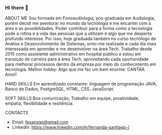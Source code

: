 ### Hi there 👋

ABOUT ME
Sou formada em Fonoaudiologia, pós-graduada em Audiologia, porém decidi me aventurar no mundo da tecnologia e me encantei com a área e as possibilidades. Poder contribuir para a forma como a tecnologia pode a rotina e a vida das pessoas que a utilizam é algo que me desperta profundo interesse. Por isso, hoje graduada também no curso tecnólogo de Análise e Desenvolvimento de Sistemas, sinto-me realizada e cada dia mais interessada em aprender e me desenvolver na área Tech.
Trabalho desde 2015 como assistente administrativo em hospital público e estou em transição de carreira para a área Tech, aproveitando cada oportunidade para melhorar processos dentro da empresa por meio do conhecimento em tecnologia.
Melhor hobby: Algo que me faz um bem enorme: CANTAR. Amo!!

HARD SKILLS
Em aprendizado constante: linguagem de programação JAVA, Banco de Dados, PostgreSQL, HTML, CSS, JavaScript.

SOFT SKILLS
Boa comunicação, Trabalho em equipe, proatividade, empatia, flexibilidade e resiliência.

CONTACTS
- Email: fesansgo@gmail.com
- LinkedIn: https://www.linkedin.com/in/fernanda-santiago-/

  

